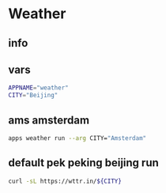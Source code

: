 # Weather

## info

## vars
```sh
APPNAME="weather"
CITY="Beijing"
```

## ams amsterdam
```sh
apps weather run --arg CITY="Amsterdam"
```

## default pek peking beijing run
```sh
curl -sL https://wttr.in/${CITY}
```

